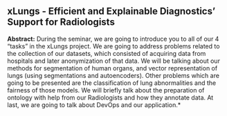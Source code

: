 ## xLungs - Efficient and Explainable Diagnostics’ Support for Radiologists


**Abstract:** During the seminar, we are going to introduce you to all of our 4 “tasks” in the xLungs project. We are going to address problems related to the collection of our datasets, which consisted of acquiring data from hospitals and later anonymization of that data. We will be talking about our methods for segmentation of human organs, and vector representation of lungs (using segmentations and autoencoders). Other problems which are going to be presented are the classification of lung abnormalities and the fairness of those models. We will briefly talk about the preparation of ontology with help from our Radiologists and how they annotate data. At last, we are going to talk about DevOps and our application.*
